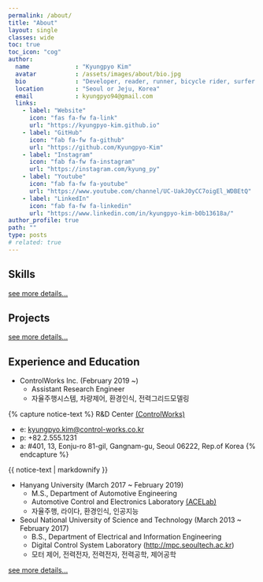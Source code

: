 ```yaml
---
permalink: /about/
title: "About"
layout: single
classes: wide
toc: true
toc_icon: "cog"
author:
  name             : "Kyungpyo Kim"
  avatar           : /assets/images/about/bio.jpg
  bio              : "Developer, reader, runner, bicycle rider, surfer and swimmer."
  location         : "Seoul or Jeju, Korea"
  email            : kyungpyo94@gmail.com
  links:
    - label: "Website"
      icon: "fas fa-fw fa-link"
      url: "https://kyungpyo-kim.github.io"
    - label: "GitHub"
      icon: "fab fa-fw fa-github"
      url: "https://github.com/Kyungpyo-Kim"
    - label: "Instagram"
      icon: "fab fa-fw fa-instagram"
      url: "https://instagram.com/kyung_py"
    - label: "Youtube"
      icon: "fab fa-fw fa-youtube"
      url: "https://www.youtube.com/channel/UC-UakJ0yCC7oigEl_WDBEtQ"
    - label: "LinkedIn"
      icon: "fab fa-fw fa-linkedin"
      url: "https://www.linkedin.com/in/kyungpyo-kim-b0b13618a/"
author_profile: true
path: ""
type: posts
# related: true
---
```

## Skills

[see more details...](./skills)

## Projects

[see more details...](./projects)

## Experience and Education
* ControlWorks Inc. (February 2019 ~) 
  * Assistant Research Engineer
  * 자율주행시스템, 차량제어, 환경인식, 전력그리드모델링

{% capture notice-text %}
R&D Center [(ControlWorks)](https://www.control-works.co.kr)
* e: kyungpyo.kim@control-works.co.kr
* p: +82.2.555.1231
* a: #401, 13, Eonju-ro 81-gil, Gangnam-gu, Seoul 06222, Rep.of Korea
{% endcapture %}

<div class="notice--info">
  {{ notice-text | markdownify }}
</div>
 
* Hanyang University (March 2017 ~ February 2019)
  * M.S., Department of Automotive Engineering
  * Automotive Control and Electronics Laboratory [(ACELab)](https://www.acelab.org/smart-car-research-group)
  * 자율주행, 라이다, 환경인식, 인공지능
* Seoul National University of Science and Technology (March 2013 ~ February 2017)
  * B.S., Department of Electrical and Information Engineering
  * Digital Control System Laboratory (http://mpc.seoultech.ac.kr)
  * 모터 제어, 전력전자, 전력전자, 전력공학, 제어공학

[see more details...](./ex_edu)
